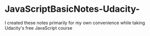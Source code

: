 # JavaScriptBasicNotes-Udacity-
I created these notes primarily for my own convenience while taking Udacity's free JavaScript course
